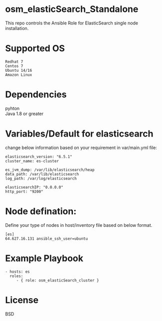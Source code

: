 # osm_elasticSearch_Standalone
This repo controls the Ansible Role for ElasticSearch single node installation.

# Supported OS  

```
Redhat 7
Centos 7
Ubuntu 14/16
Amazon Linux
```

# Dependencies
pyhton  
Java 1.8 or greater 

# Variables/Default for elasticsearch
change below information based on your requirement in var/main.yml file:

```
elasticsearch_version: "6.5.1"
cluster_name: es-cluster

es_jvm_dump: /var/lib/elasticsearch/heap
data_path: /var/lib/elasticsearch
log_path: /var/log/elasticsearch

elasticsearchIP: "0.0.0.0"
http_port: "9200"
```
# Node defination:
Define your type of nodes in host/inventory file based on below format. 

```
[es]
64.627.16.131 ansible_ssh_user=ubuntu
```
# Example Playbook

```
- hosts: es
  roles:
     - { role: osm_elasticSearch_cluster }
```

# License

BSD

